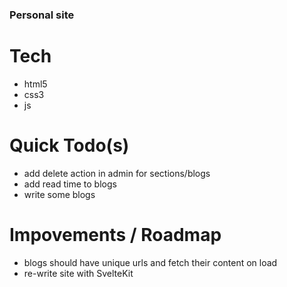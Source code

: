 ### Personal site

# Tech

-   html5
-   css3
-   js

# Quick Todo(s)

-   add delete action in admin for sections/blogs
-   add read time to blogs
-   write some blogs

# Impovements / Roadmap

-   blogs should have unique urls and fetch their content on load
-   re-write site with SvelteKit
